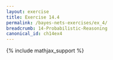 ```yaml
---
layout: exercise
title: Exercise 14.4
permalink: /bayes-nets-exercises/ex_4/
breadcrumb: 14-Probabilistic-Reasoning
canonical_id: ch14ex4
---
```


{% include mathjax_support %}
